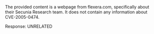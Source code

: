 The provided content is a webpage from flexera.com, specifically about their Secunia Research team. It does not contain any information about CVE-2005-0474.

Response: UNRELATED